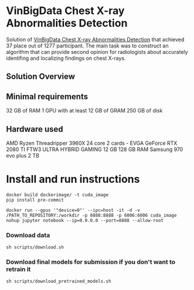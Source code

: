 # VinBigData Chest X-ray Abnormalities Detection

Solution of [VinBigData Chest X-ray Abnormalities Detection](https://www.kaggle.com/c/vinbigdata-chest-xray-abnormalities-detection/overview) that achieved 37 place out of 1277 participant. The main task was to construct an algorithm that can provide second opinion for radiologists about accurately identifing and localizing findings on chest X-rays.

## Solution Overview


## 


## Minimal requirements
32 GB of RAM
1 GPU with at least 12 GB of GRAM
250 GB of disk

## Hardware used
AMD Ryzen Threadripper 3960X 24 core
2 cards - EVGA GeForce RTX 2080 TI FTW3 ULTRA HYBRID GAMING 12 GB
128 GB RAM
Samsung 970 evo plus 2 TB



# Install and run instructions

```
docker build dockerimage/ -t cuda_image
pip install pre-commit

docker run --gpus '"device=0"' --ipc=host -it -d -v /PATH_TO_REPOSITORY:/workdir -p 8888:8888 -p 6006:6006 cuda_image nohup jupyter notebook --ip=0.0.0.0 --port=8888 --allow-root

```

### Download data

```
sh scripts/download.sh

```
### Download final models for submission if you don't want to retrain it

```
sh scripts/download_pretrained_models.sh

```

